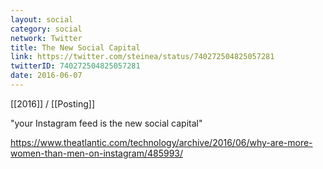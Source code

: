 ```yaml
---
layout: social
category: social
network: Twitter
title: The New Social Capital
link: https://twitter.com/steinea/status/740272504825057281
twitterID: 740272504825057281
date: 2016-06-07
---
```


[[2016]] / [[Posting]]

"your Instagram feed is the new social capital"

<https://www.theatlantic.com/technology/archive/2016/06/why-are-more-women-than-men-on-instagram/485993/>
